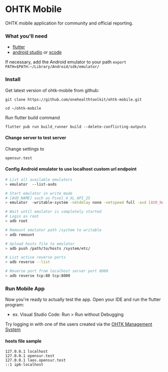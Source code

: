 # OHTK Mobile

OHTK mobile application for community and official reporting.

### What you'll need

- [flutter](https://docs.flutter.dev/get-started/install)
- [android studio](https://developer.android.com/studio) or [xcode](https://docs.flutter.dev/get-started/install/macos#ios-setup)

If necessary, add the Android emulator to your path
```export PATH=$PATH:~/Library/Android/sdk/emulator/```

### Install

Get latest version of ohtk-mobile from github:

```git clone https://github.com/onehealthtoolkit/ohtk-mobile.git```

```cd ~/ohtk-mobile```

Run flutter build command

```flutter pub run build_runner build --delete-conflicting-outputs```

#### Change server to test server

Change settings to 

```opensur.test```

#### Config Android emulator to use localhost custom url endpoint

```bash
# List all available emulators
> emulator  --list-avds

# Start emulator in write mode
# [AVD_NAME] such as Pixel_4_XL_API_25
> emulator  -writable-system -netdelay none -netspeed full -avd [AVD_NAME]

# Wait until emulator is completely started
# Login as root
> adb root

# Remount emulator path /system to writable
> adb remount

# Upload hosts file to emulator
> adb push /path/to/hosts /system/etc/

# List active reverse ports
> adb reverse --list

# Reverse port from localhost server port 8000
> adb reverse tcp:80 tcp:8000

```

### Run Mobile App

Now you're ready to actually test the app. Open your IDE and run the flutter program:

- ex. Visual Studio Code: Run > Run without Debugging

Try logging in with one of the users created via the [OHTK Management System](https://github.com/onehealthtoolkit/ohtk-ms)

#### hosts file sample

```
127.0.0.1 localhost
127.0.0.1 opensur.test
127.0.0.1 laos.opensur.test
::1 ip6-localhost
```


